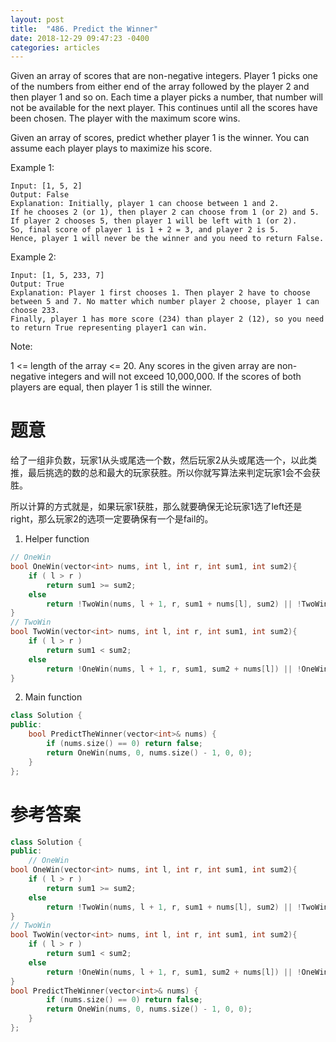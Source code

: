 ```yaml
---
layout: post
title:  "486. Predict the Winner"
date: 2018-12-29 09:47:23 -0400
categories: articles
---
```


Given an array of scores that are non-negative integers. Player 1 picks one of the numbers from either end of the array followed by the player 2 and then player 1 and so on. Each time a player picks a number, that number will not be available for the next player. This continues until all the scores have been chosen. The player with the maximum score wins.

Given an array of scores, predict whether player 1 is the winner. You can assume each player plays to maximize his score.

Example 1:
```
Input: [1, 5, 2]
Output: False
Explanation: Initially, player 1 can choose between 1 and 2. 
If he chooses 2 (or 1), then player 2 can choose from 1 (or 2) and 5. If player 2 chooses 5, then player 1 will be left with 1 (or 2). 
So, final score of player 1 is 1 + 2 = 3, and player 2 is 5. 
Hence, player 1 will never be the winner and you need to return False.
```
Example 2:
```
Input: [1, 5, 233, 7]
Output: True
Explanation: Player 1 first chooses 1. Then player 2 have to choose between 5 and 7. No matter which number player 2 choose, player 1 can choose 233.
Finally, player 1 has more score (234) than player 2 (12), so you need to return True representing player1 can win.
```
Note:

1 <= length of the array <= 20.
Any scores in the given array are non-negative integers and will not exceed 10,000,000.
If the scores of both players are equal, then player 1 is still the winner.

# 题意
给了一组非负数，玩家1从头或尾选一个数，然后玩家2从头或尾选一个，以此类推，最后挑选的数的总和最大的玩家获胜。所以你就写算法来判定玩家1会不会获胜。

所以计算的方式就是，如果玩家1获胜，那么就要确保无论玩家1选了left还是right，那么玩家2的选项一定要确保有一个是fail的。

1. Helper function
```c++
// OneWin
bool OneWin(vector<int> nums, int l, int r, int sum1, int sum2){
	if ( l > r )
		return sum1 >= sum2;
	else
		return !TwoWin(nums, l + 1, r, sum1 + nums[l], sum2) || !TwoWin(nums, l, r - 1, sum1 + nums[r], sum2)
}
// TwoWin
bool TwoWin(vector<int> nums, int l, int r, int sum1, int sum2){
	if ( l > r )
		return sum1 < sum2;
	else
		return !OneWin(nums, l + 1, r, sum1, sum2 + nums[l]) || !OneWin(nums, l, r - 1, sum1, sum2 + nums[r])
}
```
2. Main function
```c++
class Solution {
public:
    bool PredictTheWinner(vector<int>& nums) {
    	if (nums.size() == 0) return false;
        return OneWin(nums, 0, nums.size() - 1, 0, 0);
    }
};
```
# 参考答案
```c++
class Solution {
public:
    // OneWin
bool OneWin(vector<int> nums, int l, int r, int sum1, int sum2){
	if ( l > r )
		return sum1 >= sum2;
	else
		return !TwoWin(nums, l + 1, r, sum1 + nums[l], sum2) || !TwoWin(nums, l, r - 1, sum1 + nums[r], sum2);
}
// TwoWin
bool TwoWin(vector<int> nums, int l, int r, int sum1, int sum2){
	if ( l > r )
		return sum1 < sum2;
	else
		return !OneWin(nums, l + 1, r, sum1, sum2 + nums[l]) || !OneWin(nums, l, r - 1, sum1, sum2 + nums[r]);
}
bool PredictTheWinner(vector<int>& nums) {
    	if (nums.size() == 0) return false;
        return OneWin(nums, 0, nums.size() - 1, 0, 0);
    }
};
```
